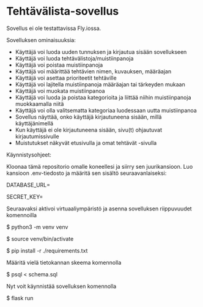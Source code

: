 # Tehtävälista-sovellus
Sovellus ei ole testattavissa Fly.iossa.

Sovelluksen ominaisuuksia:

- Käyttäjä voi luoda uuden tunnuksen ja kirjautua sisään sovellukseen
- Käyttäjä voi luoda tehtävälistoja/muistiinpanoja
- Käyttäjä voi poistaa muistiinpanoja
- Käyttäjä voi määrittää tehtävien nimen, kuvauksen, määräajan
- Käyttäjä voi asettaa prioriteetit tehtäville
- Käyttäjä voi lajitella muistiinpanoja määräajan tai tärkeyden mukaan
- Käyttäjä voi muokata muistiinpanoa
- Käyttäjä voi luoda ja poistaa kategorioita ja liittää niihin muistiinpanoja muokkaamalla niitä
- Käyttäjä voi olla valitsematta kategoriaa luodessaan uutta muistiinpanoa
- Sovellus näyttää, onko käyttäjä kirjautuneena sisään, millä käyttäjänimellä
- Kun käyttäjä ei ole kirjautuneena sisään, sivu(t) ohjautuvat kirjautumissivulle
- Muistutukset näkyvät etusivulla ja omat tehtävät -sivulla




Käynnistysohjeet:

Kloonaa tämä repositorio omalle koneellesi ja siirry sen juurikansioon. Luo kansioon .env-tiedosto ja määritä sen sisältö seuraavanlaiseksi:

DATABASE_URL=<tietokannan-paikallinen-osoite>

SECRET_KEY=<salainen-avain>

Seuraavaksi aktivoi virtuaaliympäristö ja asenna sovelluksen riippuvuudet komennoilla

$ python3 -m venv venv

$ source venv/bin/activate

$ pip install -r ./requirements.txt


Määritä vielä tietokannan skeema komennolla

$ psql < schema.sql

Nyt voit käynnistää sovelluksen komennolla

$ flask run

